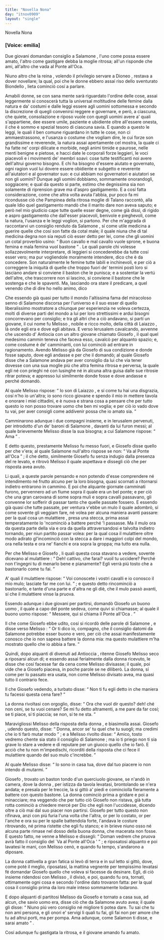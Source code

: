 ```yaml
---
title: "Novella Nona"
day: "itnov0909"
layout: "single"
---
```

<html>
 <head>
 </head>
 <body>
  <div id="nov0909" type="novella" who="emilia">
   <head>
    Novella Nona
   </head>
   <p>
    <h3>
     [Voice: emilia]
    </h3>
   </p>
   <argument>
    <p>
     <milestone id="p09090001"/>
     Due giovani domandan consiglio a
     <name persref="salomone" type="person">
      Salamone
     </name>
     , l'uno come possa essere amato, l'altro come gastigare debba la moglie ritrosa; all'un risponde che ami, all'altro che vada al
     <name placeref="ponteoca" type="place">
      Ponte all'Oca.
     </name>
    </p>
   </argument>
   <div3 type="commentary" who="author">
    <p>
     <milestone id="p09090002"/>
     Niuno altro che
     <name persref="emilia" type="person">
      la reina
     </name>
     , volendo il privilegio servare a
     <name persref="dioneo" type="person">
      Dioneo
     </name>
     , restava a dover novellare; la qual, poi che le donne ebbero assai riso dello sventurato
     <name persref="biondello" type="person">
      Biondello
     </name>
     , lieta cominci&ograve; cos&iacute; a parlare.
    </p>
   </div3>
   <div3 type="commentary" who="emilia">
    <p>
     <milestone id="p09090003"/>
     Amabili donne, se con sana mente sar&agrave; riguardato l'ordine delle cose, assai leggermente si conoscer&agrave; tutta la universal moltitudine delle femine dalla natura e da' costumi e dalle leggi essere agli uomini sottomessa e secondo la discrezione di quegli convenirsi reggere e governare, e per&ograve;, a ciascuna, che quiete, consolazione e riposo vuole con quegli uomini avere a' quali s'appartiene, dee essere umile, paziente e ubidiente oltre all'essere onesta, il che &egrave; sommo e spezial tesoro di ciascuna savia.
     <milestone id="p09090004"/>
     E quando a questo le leggi, le quali il ben comune riguardano in tutte le cose, non ci ammaestrassono, e l'usanza o costume che vogliam dire, le cui forze son grandissime e reverende, la natura assai apertamente cel mostra, la quale ci ha fatte ne' corpi dilicate e morbide, negli animi timide e paurose, nelle menti benigne e pietose, e hacci date le corporali forze leggieri, le voci piacevoli e i movimenti de' membri soavi: cose tutte testificanti noi avere dell'altrui governo bisogno.
     <milestone id="p09090005"/>
     E chi ha bisogno d'essere aiutato e governato, ogni ragion vuol lui dovere essere obidiente e subgetto e reverente all'aiutatori e al governator suo: e cui abbiam noi governatori e aiutatori se non gli uomini? Dunque agli uomini dobbiamo, sommamente onorandogli, soggiacere; e qual da questo si parte, estimo che degnissima sia non solamente di riprension grave ma d'aspro gastigamento.
     <milestone id="p09090006"/>
     E a cos&iacute; fatta considerazione, come che altra volta avuta l'abbia, pur poco fa mi ricondusse ci&ograve; che
     <name persref="pampinea" type="person">
      Pampinea
     </name>
     della ritrosa moglie di
     <name persref="talano" type="person">
      Talano
     </name>
     raccont&ograve;, alla quale Idio quel gastigamento mand&ograve; che il marito dare non aveva saputo; e per&ograve; nel mio giudicio cape tutte quelle esser degne, come gi&agrave; dissi, di rigido e aspro gastigamento che dall'esser piacevoli, benivole e pieghevoli, come la natura, l'usanza e le leggi voglion, si partono.
     <milestone id="p09090007"/>
     Per che m'aggrada di raccontarvi un consiglio renduto da
     <name persref="salomone" type="person">
      Salamone
     </name>
     , s&iacute; come utile medicina a guerire quelle che cos&iacute; son fatte da cotal male; il quale niuna che di tal medicina degna non sia reputi ci&ograve; esser detto per lei, come che gli uomini un cotal proverbio usino:
     <q direct="unspecified" type="proverb">
      Buon cavallo e mal cavallo vuole sprone, e buona femina e mala femina vuol bastone
     </q>
     .
     <milestone id="p09090008"/>
     Le quali parole chi volesse sollazzevolmente interpretare, di leggieri si concederebbe da tutte cos&iacute; esser vero; ma pur vogliendole moralmente intendere, dico che &egrave; da concedere.
     <milestone id="p09090009"/>
     Son naturalmente le femine tutte labili e inchinevoli, e per ci&ograve; a correggere la iniquit&agrave; di quelle che troppo fuori de' termini posti loro si lasciano andare si conviene il baston che le punisca; e a sostentar la vert&uacute; dell'altre, che trascorrere non si lascino, si conviene il bastone che le sostenga e che le spaventi. Ma, lasciando ora stare il predicare, a quel venendo che di dire ho nello animo, dico
    </p>
   </div3>
   <p>
    <milestone id="p09090010"/>
    Che essendo gi&agrave; quasi per tutto il mondo l'altissima fama del miracoloso senno di
    <name persref="salomone" type="person">
     Salamone
    </name>
    discorsa per l'universo e il suo esser di quello liberalissimo mostratore a chiunque per esperienzia ne voleva certezza, molti di diverse parti del mondo a lui per loro strettissimi e ardui bisogni concorrevano per consiglio; e tra gli altri che a ci&ograve; andavano, si part&iacute; un giovane, il cui nome fu
    <name persref="melisso" type="person">
     Melisso
    </name>
    , nobile e ricco molto, della citt&agrave; di
    <name placeref="laiazzo" type="place">
     Laiazzo
    </name>
    , l&agrave; onde egli era e dove egli abitava.
    <milestone id="p09090011"/>
    E verso
    <name placeref="gerusalemme" type="place">
     Ierusalem
    </name>
    cavalcando, avvenne che uscendo d'
    <name placeref="antiochia" type="place">
     Antiocia
    </name>
    con un altro giovane chiamato
    <name persref="giosefo" type="person">
     Giosefo
    </name>
    , il qual quel medesimo cammin teneva che faceva esso, cavalc&ograve; per alquanto spazio; e, come costume &egrave; de' camminanti, con lui cominci&ograve; ad entrare in ragionamento.
    <milestone id="p09090012"/>
    Avendo
    <name persref="melisso" type="person">
     Melisso
    </name>
    gi&agrave; da
    <name persref="giosefo" type="person">
     Giosefo
    </name>
    di sua condizione e donde fosse saputo, dove egli andasse e per che il domand&ograve;; al quale
    <name persref="giosefo" type="person">
     Giosefo
    </name>
    disse che a
    <name persref="salomone" type="person">
     Salamone
    </name>
    andava per aver consiglio da lui che via tener dovesse con una sua moglie pi&uacute; che altra femina ritrosa e perversa, la quale egli n&eacute; con prieghi n&eacute; con lusinghe n&eacute; in alcuna altra guisa dalle sue ritrosie ritrar poteva; e appresso lui similmente donde fosse e dove andasse e perch&eacute; domand&ograve;.
   </p>
   <p>
    <milestone id="p09090013"/>
    Al quale
    <name persref="melisso" type="person">
     Melisso
    </name>
    rispose:
    <q direct="unspecified" who="melisso">
     Io son di
     <name placeref="laiazzo" type="place">
      Laiazzo
     </name>
     , e s&iacute; come tu hai una disgrazia, cos&iacute; n'ho io un'altra; io sono ricco giovane e spendo il mio in mettere tavola e onorare i miei cittadini, e &egrave; nuova e strana cosa a pensare che per tutto questo io non posso trovare uomo che ben mi voglia; e per ci&ograve; io vado dove tu vai, per aver consigli come addivenir possa che io amato sia.
    </q>
   </p>
   <p>
    <milestone id="p09090014"/>
    Camminarono adunque i due compagni insieme, e in
    <name placeref="gerusalemme" type="place">
     Ierusalem
    </name>
    pervenuti, per introdotto d'un de' baroni di
    <name persref="salomone" type="person">
     Salamone
    </name>
    , davanti da lui furon messi; al quale brievemente
    <name persref="melisso" type="person">
     Melisso
    </name>
    disse la sua bisogna; a cui
    <name persref="salomone" type="person">
     Salamone
    </name>
    rispose:
    <q direct="unspecified" who="salomone">
     Ama
    </q>
    .
   </p>
   <p>
    <milestone id="p09090015"/>
    E detto questo, prestamente
    <name persref="melisso" type="person">
     Melisso
    </name>
    fu messo fuori, e
    <name persref="giosefo" type="person">
     Giosefo
    </name>
    disse quello per che v'era; al quale
    <name persref="salomone" type="person">
     Salamone
    </name>
    null'altro rispose se non:
    <q direct="unspecified" who="salomone">
     Va al
     <name placeref="ponteoca" type="place">
      Ponte all'Oca
     </name>
    </q>
    ; il che detto, similmente
    <name persref="giosefo" type="person">
     Giosefo
    </name>
    fu senza indugio dalla presenza del re levato, e ritrov&ograve;
    <name persref="melisso" type="person">
     Melisso
    </name>
    il quale aspettava e dissegli ci&ograve; che per risposta avea avuto.
   </p>
   <p>
    <milestone id="p09090016"/>
    Li quali, a queste parole pensando e non potendo d'esse comprendere n&eacute; intendimento n&eacute; frutto alcuno per la loro bisogna, quasi scornati a ritornarsi indietro entrarono in cammino. E poi che alquante giornate camminati furono, pervennero ad un fiume sopra il quale era un bel ponte; e per ci&ograve; che una gran carovana di some sopra muli e sopra cavalli passavano, gli convenne lor sofferir di passar tanto che quelle passate fossero.
    <milestone id="p09090017"/>
    E essendo gi&agrave; quasi che tutte passate, per ventura v'ebbe un mulo il quale adombr&ograve;, s&iacute; come sovente gli veggiam fare, n&eacute; volea per alcuna maniera avanti passare: per la qual cosa un
    <name persref="mulattiere-0909" type="person">
     mulattiere
    </name>
    , presa una stecca, prima assai temperatamente lo 'ncominci&ograve; a battere perch&eacute; 'l passasse.
    <milestone id="p09090018"/>
    Ma il mulo ora da questa parte della via e ora da quella attraversandosi e talvolta indietro tornando, per niun partito passar volea: per la qual cosa il mulattiere oltre modo adirato gl'incominci&ograve; con la stecca a dare i maggiori colpi del mondo, ora nella testa e ora ne' fianchi e ora sopra la groppa; ma tutto era nulla.
   </p>
   <p>
    <milestone id="p09090019"/>
    Per che
    <name persref="melisso" type="person">
     Melisso
    </name>
    e
    <name persref="giosefo" type="person">
     Giosefo
    </name>
    , li quali questa cosa stavano a vedere, sovente dicevano al
    <name persref="mulattiere-0909" type="person">
     mulattiere
    </name>
    :
    <q direct="unspecified" who="melisso giosefo">
     Deh! cattivo, che farai? vuoil tu uccidere? Perch&eacute; non t'ingegni tu di menarlo bene e pianamente? Egli verr&agrave; pi&uacute; tosto che a bastonarlo come tu fai.
    </q>
   </p>
   <p>
    <milestone id="p09090020"/>
    A' quali il
    <name persref="mulattiere-0909" type="person">
     mulattiere
    </name>
    rispose:
    <q direct="unspecified" who="mulattiere-0909">
     Voi conoscete i vostri cavalli e io conosco il mio mulo; lasciate far me con lui.
    </q>
    ; e questo detto rincominci&ograve; a bastonarlo, e tante d'una parte e d'altra ne gli di&egrave;, che il mulo pass&ograve; avanti, s&iacute; che il
    <name persref="mulattiere-0909" type="person">
     mulattiere
    </name>
    vinse la pruova.
   </p>
   <p>
    <milestone id="p09090021"/>
    Essendo adunque i due giovani per partirsi, domand&ograve;
    <name persref="giosefo" type="person">
     Giosefo
    </name>
    un
    <name persref="uomo-0909" type="person">
     buono uomo
    </name>
    , il quale a capo del ponte sedeva, come quivi si chiamasse; al quale il buono uomo rispose:
    <q direct="unspecified" who="uomo-0909">
     Messere, qui si chiama il
     <name placeref="ponteoca" type="place">
      Ponte all'Oca
     </name>
     .
    </q>
   </p>
   <p>
    <milestone id="p09090022"/>
    Il che come
    <name persref="giosefo" type="person">
     Giosefo
    </name>
    ebbe udito, cos&iacute; si ricord&ograve; delle parole di
    <name persref="salomone" type="person">
     Salamone
    </name>
    , e disse verso
    <name persref="melisso" type="person">
     Melisso
    </name>
    :
    <q direct="unspecified" who="giosefo">
     Or ti dico io, compagno, che il consiglio datomi da
     <name persref="salomone" type="person">
      Salamone
     </name>
     potrebbe esser buono e vero, per ci&ograve; che assai manifestamente conosco che io non sapeva battere la donna mia: ma questo
     <name persref="mulattiere-0909" type="person">
      mulattiere
     </name>
     m'ha mostrato quello che io abbia a fare.
    </q>
   </p>
   <p>
    <milestone id="p09090023"/>
    Quindi, dopo alquanti d&iacute; divenuti ad
    <name placeref="antiochia" type="place">
     Antioccia
    </name>
    , ritenne
    <name persref="giosefo" type="person">
     Giosefo
    </name>
    <name persref="melisso" type="person">
     Melisso
    </name>
    seco a riposarsi alcun d&iacute;; e essendo assai ferialmente dalla
    <name persref="donna-0909" type="person">
     donna
    </name>
    ricevuto, le disse che cos&iacute; facesse far da cena come
    <name persref="melisso" type="person">
     Melisso
    </name>
    divisasse; il quale, poi vide che a
    <name persref="giosefo" type="person">
     Giosefo
    </name>
    piaceva, in poche parole se ne diliber&ograve;. La donna, s&iacute; come per lo passato era usata, non come
    <name persref="melisso" type="person">
     Melisso
    </name>
    divisato avea, ma quasi tutto il contrario fece.
   </p>
   <p>
    <milestone id="p09090024"/>
    Il che
    <name persref="giosefo" type="person">
     Giosefo
    </name>
    vedendo, a turbato disse:
    <q direct="unspecified" who="giosefo">
     Non ti fu egli detto in che maniera tu facessi questa cena fare?
    </q>
   </p>
   <p>
    <milestone id="p09090025"/>
    La
    <name persref="donna-0909" type="person">
     donna
    </name>
    rivoltasi con orgoglio, disse:
    <q direct="unspecified" who="donna-0909">
     Ora che vuol dir questo? deh! ch&eacute; non ceni, se tu vuoi cenare? Se mi fu detto altramenti, a me pare da far cos&iacute;; se ti piace, s&iacute; ti piaccia; se non, s&iacute; te ne sta.
    </q>
   </p>
   <p>
    <milestone id="p09090026"/>
    Maravigliossi
    <name persref="melisso" type="person">
     Melisso
    </name>
    della risposta della
    <name persref="donna-0909" type="person">
     donna
    </name>
    , e biasimolla assai.
    <name persref="giosefo" type="person">
     Giosefo
    </name>
    , udendo questo, disse:
    <q direct="unspecified" who="giosefo">
     Donna, ancor se' tu quel che tu suogli; ma credimi che io ti far&ograve; mutar modo
    </q>
    ; e a
    <name persref="melisso" type="person">
     Melisso
    </name>
    rivolto disse:
    <q direct="unspecified" who="giosefo">
     Amico, tosto vedremo chente sia stato il consiglio di
     <name persref="salomone" type="person">
      Salamone
     </name>
     ; ma io ti priego non ti sia grave lo stare a vedere e di reputare per un giuoco quello che io far&ograve;. E acci&ograve; che tu non m'impedischi, ricorditi della risposta che ci fece il
     <name persref="mulattiere-0909" type="person">
      mulattiere
     </name>
     quando del suo mulo c'increbbe.
    </q>
   </p>
   <p>
    <milestone id="p09090027"/>
    Al quale
    <name persref="melisso" type="person">
     Melisso
    </name>
    disse:
    <q direct="unspecified" who="melisso">
     Io sono in casa tua, dove dal tuo piacere io non intendo di mutarmi.
    </q>
   </p>
   <p>
    <milestone id="p09090028"/>
    <name persref="giosefo" type="person">
     Giosefo
    </name>
    , trovato un baston tondo d'un querciuolo giovane, se n'and&ograve; in camera, dove la
    <name persref="donna-0909" type="person">
     donna
    </name>
    , per istizza da tavola levatasi, brontolando se n'era andata; e presala per le treccie, la si gitt&ograve; a' piedi e cominciolla fieramente a battere con questo bastone.
    <milestone id="p09090029"/>
    La donna cominci&ograve; prima a gridare e poi a minacciare; ma veggendo che per tutto ci&ograve;
    <name persref="giosefo" type="person">
     Giosefo
    </name>
    non ristava, gi&agrave; tutta rotta cominci&ograve; a chiedere merc&eacute; per Dio che egli non l'uccidesse, dicendo oltre a ci&ograve; mai dal suo piacer non partirsi.
    <milestone id="p09090030"/>
    <name persref="giosefo" type="person">
     Giosefo
    </name>
    per tutto questo non rifinava, anzi con pi&uacute; furia l'una volta che l'altra, or per lo costato, or per l'anche e ora su per le spalle battendola forte, l'andava le costure ritrovando, n&eacute; prima ristette che egli fu stanco; e in brieve niuno osso n&eacute; alcuna parte rimase nel dosso della buona donna, che macerata non fosse.
    <milestone id="p09090031"/>
    E questo fatto, ne venne a
    <name persref="melisso" type="person">
     Melisso
    </name>
    e dissegli:
    <q direct="unspecified" who="giosefo">
     Doman vedrem che pruova avr&agrave; fatto il consiglio del `Va al
     <name placeref="ponteoca" type="place">
      Ponte all'Oca
     </name>
     '
    </q>
    ; e riposatosi alquanto e poi lavatesi le mani, con
    <name persref="melisso" type="person">
     Melisso
    </name>
    cen&ograve;, e quando fu tempo, s'andarono a diposare.
   </p>
   <p>
    <milestone id="p09090032"/>
    La donna cattivella a gran fatica si lev&ograve; di terra e in sul letto si gitt&ograve;, dove, come pot&eacute; il meglio, riposatasi, la mattina vegnente per tempissimo levatasi f&eacute; domandar
    <name persref="giosefo" type="person">
     Giosefo
    </name>
    quello che voleva si facesse da desinare.
    <milestone id="p09090033"/>
    Egli, di ci&ograve; insieme ridendosi con
    <name persref="melisso" type="person">
     Melisso
    </name>
    , il divis&ograve;, e poi, quando fu ora, tornati, ottimamente ogni cosa e secondo l'ordine dato trovaron fatta: per la qual cosa il consiglio prima da loro male inteso sommamente lodarono.
   </p>
   <p>
    <milestone id="p09090034"/>
    E dopo alquanti d&iacute; partitosi
    <name persref="melisso" type="person">
     Melisso
    </name>
    da
    <name persref="giosefo" type="person">
     Giosefo
    </name>
    e tornato a casa sua, ad alcun, che
    <name persref="savio-0909" type="person">
     savio uomo
    </name>
    era, disse ci&ograve; che da
    <name persref="salomone" type="person">
     Salamone
    </name>
    avuto avea; il quale gli disse:
    <q direct="unspecified" who="savio-0909">
     Niuno pi&uacute; vero consiglio n&eacute; migliore ti potea dare. Tu sai che tu non ami persona, e gli onori e' servigi li quali tu fai, gli fai non per amore che tu ad altrui porti, ma per pompa. Ama adunque, come
     <name persref="salomone" type="person">
      Salamon
     </name>
     ti disse, e sarai amato
    </q>
    .
   </p>
   <p>
    <milestone id="p09090035"/>
    Cos&iacute; adunque fu gastigata la ritrosa, e il giovane amando fu amato.
   </p>
  </div>
 </body>
</html>